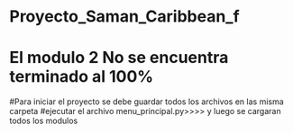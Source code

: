# Proyecto_Saman_Caribbean_f
#  El modulo 2 No se encuentra terminado al 100%


#Para iniciar el proyecto se debe guardar todos los archivos en las misma carpeta
#ejecutar el archivo menu_principal.py>>>> y luego se cargaran todos los modulos
